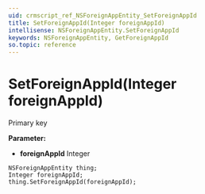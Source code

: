 ```yaml
---
uid: crmscript_ref_NSForeignAppEntity_SetForeignAppId
title: SetForeignAppId(Integer foreignAppId)
intellisense: NSForeignAppEntity.SetForeignAppId
keywords: NSForeignAppEntity, GetForeignAppId
so.topic: reference
---
```


# SetForeignAppId(Integer foreignAppId)

Primary key

**Parameter:** 
* **foreignAppId** Integer

```crmscript
NSForeignAppEntity thing;
Integer foreignAppId;
thing.SetForeignAppId(foreignAppId);
```

